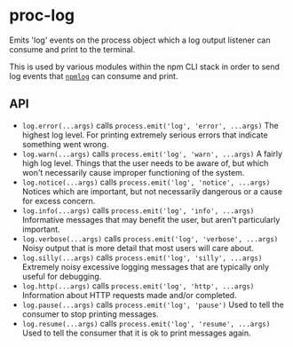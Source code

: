 # proc-log

Emits 'log' events on the process object which a log output listener can
consume and print to the terminal.

This is used by various modules within the npm CLI stack in order to send
log events that [`npmlog`](http://npm.im/npmlog) can consume and print.

## API

* `log.error(...args)` calls `process.emit('log', 'error', ...args)`
  The highest log level.  For printing extremely serious errors that
  indicate something went wrong.
* `log.warn(...args)` calls `process.emit('log', 'warn', ...args)`
  A fairly high log level.  Things that the user needs to be aware of, but
  which won't necessarily cause improper functioning of the system.
* `log.notice(...args)` calls `process.emit('log', 'notice', ...args)`
  Notices which are important, but not necessarily dangerous or a cause for
  excess concern.
* `log.info(...args)` calls `process.emit('log', 'info', ...args)`
  Informative messages that may benefit the user, but aren't particularly
  important.
* `log.verbose(...args)` calls `process.emit('log', 'verbose', ...args)`
  Noisy output that is more detail that most users will care about.
* `log.silly(...args)` calls `process.emit('log', 'silly', ...args)`
  Extremely noisy excessive logging messages that are typically only useful
  for debugging.
* `log.http(...args)` calls `process.emit('log', 'http', ...args)`
  Information about HTTP requests made and/or completed.
* `log.pause(...args)` calls `process.emit('log', 'pause')`  Used to tell
  the consumer to stop printing messages.
* `log.resume(...args)` calls `process.emit('log', 'resume', ...args)`
  Used to tell the consumer that it is ok to print messages again.
